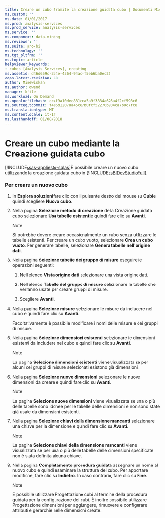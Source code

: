 ```yaml
---
title: Creare un cubo tramite la creazione guidata cubo | Documenti Microsoft
ms.custom: ''
ms.date: 03/01/2017
ms.prod: analysis-services
ms.prod_service: analysis-services
ms.service: ''
ms.component: data-mining
ms.reviewer: ''
ms.suite: pro-bi
ms.technology: ''
ms.tgt_pltfrm: ''
ms.topic: article
helpviewer_keywords:
- cubes [Analysis Services], creating
ms.assetid: d46d659c-3a4e-4364-94ac-f5eb6ba0ec25
caps.latest.revision: 13
author: Minewiskan
ms.author: owend
manager: kfile
ms.workload: On Demand
ms.openlocfilehash: cc4f9a10dec881cca5a9f3834a626a4f2cf598c6
ms.sourcegitcommit: f486d12078a45c87b0fcf52270b904ca7b0c7fc8
ms.translationtype: MT
ms.contentlocale: it-IT
ms.lasthandoff: 01/08/2018
---
```

# <a name="create-a-cube-using-the-cube-wizard"></a>Creare un cubo mediante la Creazione guidata cubo
[!INCLUDE[ssas-appliesto-sqlas](../../includes/ssas-appliesto-sqlas.md)]È possibile creare un nuovo cubo utilizzando la creazione guidata cubo in [!INCLUDE[ssBIDevStudioFull](../../includes/ssbidevstudiofull-md.md)].  
  
### <a name="to-create-a-new-cube"></a>Per creare un nuovo cubo  
  
1.  In **Esplora soluzioni**fare clic con il pulsante destro del mouse su **Cubi**e quindi scegliere **Nuovo cubo**.  
  
2.  Nella pagina **Selezione metodo di creazione** della Creazione guidata cubo selezionare **Usa tabelle esistenti**e quindi fare clic su **Avanti**.  
  
    > [!NOTE]  
    >  Si potrebbe dovere creare occasionalmente un cubo senza utilizzare le tabelle esistenti. Per creare un cubo vuoto, selezionare **Crea un cubo vuoto**. Per generare tabelle, selezionare **Genera tabelle nell'origine dati**.  
  
3.  Nella pagina **Selezione tabelle del gruppo di misure** eseguire le operazioni seguenti:  
  
    1.  Nell'elenco **Vista origine dati** selezionare una vista origine dati.  
  
    2.  Nell'elenco **Tabelle del gruppo di misure** selezionare le tabelle che verranno usate per creare gruppi di misure.  
  
    3.  Scegliere **Avanti**.  
  
4.  Nella pagina **Selezione misure** selezionare le misure da includere nel cubo e quindi fare clic su **Avanti**.  
  
     Facoltativamente è possibile modificare i nomi delle misure e dei gruppi di misure.  
  
5.  Nella pagina **Selezione dimensioni esistenti** selezionare le dimensioni esistenti da includere nel cubo e quindi fare clic su **Avanti**.  
  
    > [!NOTE]  
    >  La pagina **Selezione dimensioni esistenti** viene visualizzata se per alcuni dei gruppi di misure selezionati esistono già dimensioni.  
  
6.  Nella pagina **Selezione nuove dimensioni** selezionare le nuove dimensioni da creare e quindi fare clic su **Avanti**.  
  
    > [!NOTE]  
    >  La pagina **Selezione nuove dimensioni** viene visualizzata se una o più delle tabelle sono idonee per le tabelle delle dimensioni e non sono state già usate da dimensioni esistenti.  
  
7.  Nella pagina **Selezione chiavi della dimensione mancanti** selezionare una chiave per la dimensione e quindi fare clic su **Avanti**.  
  
    > [!NOTE]  
    >  La pagina **Selezione chiavi della dimensione mancanti** viene visualizzata se per una o più delle tabelle delle dimensioni specificate non è stata definita alcuna chiave.  
  
8.  Nella pagina **Completamento procedura guidata** assegnare un nome al nuovo cubo e quindi esaminare la struttura del cubo. Per apportare modifiche, fare clic su **Indietro**. In caso contrario, fare clic su **Fine**.  
  
    > [!NOTE]  
    >  È possibile utilizzare Progettazione cubi al termine della procedura guidata per la configurazione dei cubi. È inoltre possibile utilizzare Progettazione dimensioni per aggiungere, rimuovere e configurare attributi e gerarchie nelle dimensioni create.  
  
  
